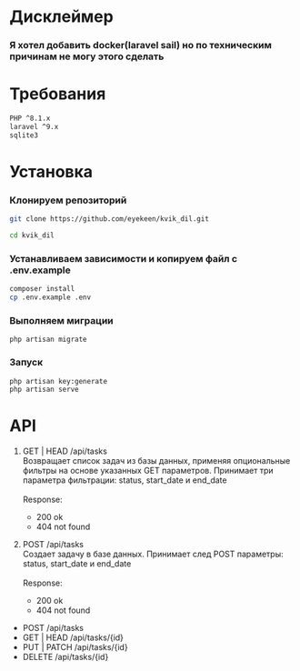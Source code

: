 # Дисклеймер
### Я хотел добавить docker(laravel sail) но по техническим причинам не могу этого сделать

# Требования
```bash
PHP ^8.1.x
laravel ^9.x
sqlite3
```
# Установка
### Клонируем репозиторий
```bash
git clone https://github.com/eyekeen/kvik_dil.git

cd kvik_dil
```
### Устанавливаем зависимости и копируем файл с .env.example
```bash
composer install
cp .env.example .env
```
### Выполняем миграции
```
php artisan migrate
```
### Запуск 
```bash
php artisan key:generate
php artisan serve
```

# API

1. GET | HEAD /api/tasks <br>
Возвращает список задач из базы данных, применяя опциональные фильтры на основе указанных GET параметров. Принимает три параметра фильтрации: status, start_date и end_date <br><br>
Response: <br>
    - 200 ok
    - 404 not found

1. POST /api/tasks <br>
Создает задачу в базе данных. Принимает след POST параметры: status, start_date и end_date <br><br>
Response: <br>
    - 200 ok
    - 404 not found
- POST /api/tasks
- GET | HEAD /api/tasks/{id}
- PUT | PATCH /api/tasks/{id}
- DELETE /api/tasks/{id}

